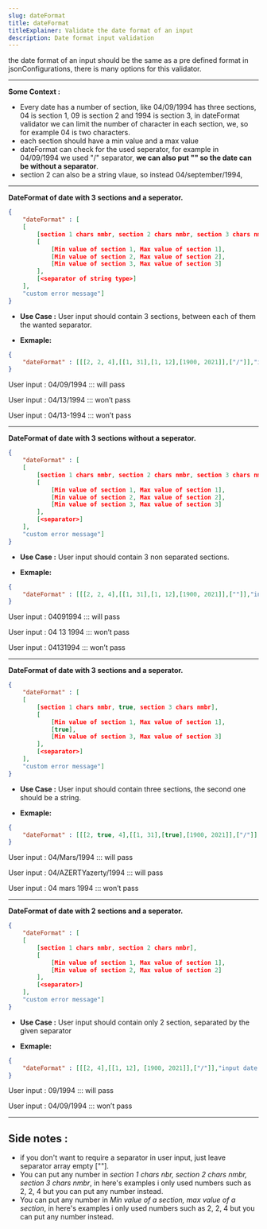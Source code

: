 ```yaml
---
slug: dateFormat
title: dateFormat
titleExplainer: Validate the date format of an input
description: Date format input validation
---
```


the date format of an input should be the same as a pre defined format in jsonConfigurations, there is many options for this validator.

---

**Some Context :**

* Every date has a number of section, like 04/09/1994 has three sections, 04 is section 1, 09 is section 2 and 1994 is section 3, in dateFormat validator we can limit the number of character in each section, we, so for example 04 is two characters.
* each section should have a min value and a max value
* dateFormat can check for the used seperator, for example in 04/09/1994 we used "/" separator, __we can also put "" so the date can be without a separator__.
* section 2 can also be a string vlaue, so instead 04/september/1994,

---

__DateFormat of date with 3 sections and a seperator.__

```JSON
{
    "dateFormat" : [
    [
        [section 1 chars nmbr, section 2 chars nmbr, section 3 chars nmbr],
        [
            [Min value of section 1, Max value of section 1],
            [Min value of section 2, Max value of section 2],
            [Min value of section 3, Max value of section 3]
        ],
        [<separator of string type>]
    ],
    "custom error message"]
}
```

* __Use Case :__ User input should contain 3 sections, between each of them the wanted separator.

* __Exmaple:__
  
```JSON
{
    "dateFormat" : [[[2, 2, 4],[[1, 31],[1, 12],[1900, 2021]],["/"]],"input date does not correpond to the wanted format"]
}
```

User input : 04/09/1994 ::: will pass

User input : 04/13/1994 ::: won’t pass

User input : 04/13-1994 ::: won’t pass

---

__DateFormat of date with 3 sections without a seperator.__

```JSON
{
    "dateFormat" : [
    [
        [section 1 chars nmbr, section 2 chars nmbr, section 3 chars nmbr],
        [
            [Min value of section 1, Max value of section 1],
            [Min value of section 2, Max value of section 2],
            [Min value of section 3, Max value of section 3]
        ],
        [<separator>]
    ],
    "custom error message"]
}
```

* __Use Case :__ User input should contain 3 non separated sections.

* __Exmaple:__
  
```JSON
{
    "dateFormat" : [[[2, 2, 4],[[1, 31],[1, 12],[1900, 2021]],[""]],"input date does not correpond to the wanted format"]
}
```

User input : 04091994 ::: will pass

User input : 04 13 1994 ::: won’t pass

User input : 04131994 ::: won’t pass

---

__DateFormat of date with 3 sections and a seperator.__

```JSON
{
    "dateFormat" : [
    [
        [section 1 chars nmbr, true, section 3 chars nmbr],
        [
            [Min value of section 1, Max value of section 1],
            [true],
            [Min value of section 3, Max value of section 3]
        ],
        [<separator>]
    ],
    "custom error message"]
}
```

* __Use Case :__ User input should contain three sections, the second one should be a string.

* __Exmaple:__
  
```JSON
{
    "dateFormat" : [[[2, true, 4],[[1, 31],[true],[1900, 2021]],["/"]],"input date does not correpond to the wanted format"]
}
```

User input : 04/Mars/1994 ::: will pass

User input : 04/AZERTYazerty/1994 ::: will pass

User input : 04 mars 1994 ::: won’t pass

---

__DateFormat of date with 2 sections and a seperator.__

```JSON
{
    "dateFormat" : [
    [
        [section 1 chars nmbr, section 2 chars nmbr],
        [
            [Min value of section 1, Max value of section 1],
            [Min value of section 2, Max value of section 2]
        ],
        [<separator>]
    ],
    "custom error message"]
}
```

* __Use Case :__ User input should contain only 2 section, separated by the given separator

* __Exmaple:__
  
```JSON
{
    "dateFormat" : [[[2, 4],[[1, 12], [1900, 2021]],["/"]],"input date does not correpond to the wanted format"]
}
```

User input : 09/1994 ::: will pass

User input : 04/09/1994 ::: won’t pass

---

## __Side notes :__

* if you don't want to require a separator in user input, just leave separator array empty  [""].
* You can put any number in _section 1 chars nbr, section 2 chars nmbr, section 3 chars nmbr_, in here's examples i only used numbers such as 2, 2, 4 but you can put any number instead.
* You can put any number in _Min value of a section, max value of a section_, in here's examples i only used numbers such as 2, 2, 4 but you can put any number instead.
